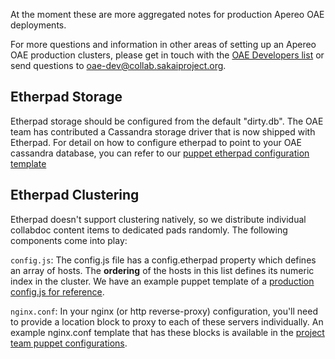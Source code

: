 At the moment these are more aggregated notes for production Apereo OAE deployments.

For more questions and information in other areas of setting up an Apereo OAE production clusters, please get in touch with the [OAE Developers list](http://collab.sakaiproject.org/mailman/listinfo/oae-dev) or send questions to [oae-dev@collab.sakaiproject.org](mailto:oae-dev@collab.sakaiproject.org).

## Etherpad Storage

Etherpad storage should be configured from the default "dirty.db". The OAE team has contributed a Cassandra storage driver that is now shipped with Etherpad. For detail on how to configure etherpad to point to your OAE cassandra database, you can refer to our [puppet etherpad configuration template](https://github.com/oaeproject/puppet-hilary/blob/master/modules/etherpad/templates/etherpad.settings.json.erb#L31)

## Etherpad Clustering

Etherpad doesn't support clustering natively, so we distribute individual collabdoc content items to dedicated pads randomly. The following components come into play:

`config.js`: The config.js file has a config.etherpad property which defines an array of hosts. The **ordering** of the hosts in this list defines its numeric index in the cluster. We have an example puppet template of a [production config.js for reference](https://github.com/oaeproject/puppet-hilary/blob/master/modules/hilary/templates/config.js.erb#L361).

`nginx.conf`: In your nginx (or http reverse-proxy) configuration, you'll need to provide a location block to proxy to each of these servers individually. An example nginx.conf template that has these blocks is available in the [project team puppet configurations](https://github.com/oaeproject/puppet-hilary/blob/master/modules/nginx/templates/user_tenant_nginx.conf.erb#L233).